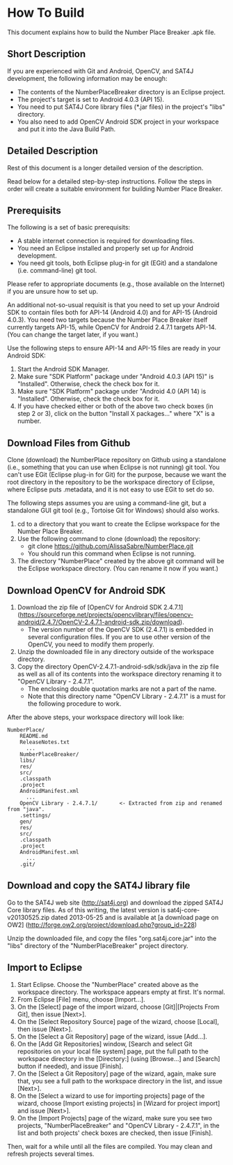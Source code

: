 How To Build
============

This document explains how to build the Number Place Breaker .apk file.

Short Description
-----------------

If you are experienced with Git and Android, OpenCV, and SAT4J development, the following information may be enough:

* The contents of the NumberPlaceBreaker directory is an Eclipse project.
* The project's target is set to Android 4.0.3 (API 15).
* You need to put SAT4J Core library files (*.jar files) in the project's "libs" directory.
* You also need to add OpenCV Android SDK project in your workspace and put it into the Java Build Path.

Detailed Description
--------------------

Rest of this document is a longer detailed version of the description.

Read below for a detailed step-by-step instructions.  Follow the steps in order will create a suitable environment for building Number Place Breaker.

Prerequisits
------------

The following is a set of basic prerequisits:

* A stable internet connection is required for downloading files.
* You need an Eclipse installed and properly set up for Android development.
* You need git tools, both Eclipse plug-in for git (EGit) and a standalone (i.e. command-line) git tool.

Please refer to appropriate documents (e.g., those available on the Internet) if you are unsure how to set up.

An additional not-so-usual requisit is that you need to set up your Android SDK to contain files both for API-14 (Android 4.0) and for API-15 (Android 4.0.3).  You need two targets because the Number Place Breaker itself currently targets API-15, while OpenCV for Android 2.4.7.1 targets API-14.  (You can change the target later, if you want.)

Use the following steps to ensure API-14 and API-15 files are ready in your Android SDK:

1. Start the Android SDK Manager.
2. Make sure "SDK Platform" package under "Android 4.0.3 (API 15)" is "Installed".  Otherwise, check the check box for it.
3. Make sure "SDK Platform" package under "Android 4.0 (API 14) is "Installed".  Otherwise, check the check box for it.
4. If you have checked either or both of the above two check boxes (in step 2 or 3), click on the button "Install X packages..." where "X" is a number.

Download Files from Github
--------------------------

Clone (download) the NumberPlace repository on Github using a standalone (i.e., something that you can use when Eclipse is not running) git tool.  You can't use EGit (Eclipse plug-in for Git) for the purpose, because we want the root directory in the repository to be the workspace directory of Eclipse, where Eclipse puts .metadata, and it is not easy to use EGit to set do so.

The following steps assumes you are using a command-line git, but a standalone GUI git tool (e.g., Tortoise Git for Windows) should also works.

1. cd to a directory that you want to create the Eclipse workspace for the Number Place Breaker.
2. Use the following command to clone (download) the repository:
    * git clone https://github.com/AlissaSabre/NumberPlace.git
    * You should run this command when Eclipse is not running.
3. The directory "NumberPlace" created by the above git command will be the Eclipse workspace directory.  (You can rename it now if you want.)

Download OpenCV for Android SDK
-------------------------------

1. Download the zip file of [OpenCV for Android SDK 2.4.7.1] (https://sourceforge.net/projects/opencvlibrary/files/opencv-android/2.4.7/OpenCV-2.4.7.1-android-sdk.zip/download).
    * The version number of the OpenCV SDK (2.4.7.1) is embedded in several configuration files.  If you are to use other version of the OpenCV, you need to modify them properly.
2. Unzip the downloaded file in any directory outside of the workspace directory.
3. Copy the directory OpenCV-2.4.7.1-android-sdk/sdk/java in the zip file as well as all of its contents into the workspace directory renaming it to "OpenCV Library - 2.4.7.1".
    * The enclosing double quotation marks are not a part of the name.
    * Note that this directory name "OpenCV Library - 2.4.7.1" is a must for the following procedure to work.

After the above steps, your workspace directory will look like:

	NumberPlace/
	    README.md
	    ReleaseNotes.txt
	      ...
	    NumberPlaceBreaker/
		libs/
		res/
		src/
		.classpath
		.project
		AndroidManifest.xml
		  ...
	    OpenCV Library - 2.4.7.1/		<- Extracted from zip and renamed from "java".
		.settings/
		gen/
		res/
		src/
		.classpath
		.project
		AndroidManifest.xml
		  ...
	    .git/

Download and copy the SAT4J library file
----------------------------------------

Go to the SAT4J web site (http://sat4j.org) and download the zipped SAT4J Core library files.  As of this writing, the latest version is sat4j-core-v20130525.zip dated 2013-05-25 and is available at [a download page on OW2] (http://forge.ow2.org/project/download.php?group_id=228)

Unzip the downloaded file, and copy the files "org.sat4j.core.jar" into the "libs" directory of the "NumberPlaceBreaker" project directory.

Import to Eclipse
-----------------

1. Start Eclipse.  Choose the "NumberPlace" created above as the workspace directory.
    The workspace appears empty at first.  It's normal.
2. From Eclipse [File] menu, choose [Import...].
3. On the [Select] page of the import wizard, choose [Git]|[Projects From Git], then issue [Next>].
4. On the [Select Repository Source] page of the wizard, choose [Local], then issue [Next>].
5. On the [Select a Git Repository] page of the wizard, issue [Add...].
6. On the [Add Git Repositories] window, [Search and select Git repositories on your local file system] page, put the full path to the workspace directory in the [Directory:] (using [Browse...] and [Search] button if needed), and issue [Finish].
7. On the [Select a Git Repository] page of the wizard, again, make sure that, you see a full path to the workspace directory in the list, and issue [Next>].
8. On the [Select a wizard to use for importing projects] page of the wizard, choose [Import existing projects] in [Wizard for project import] and issue [Next>].
9. On the [Import Projects] page of the wizard, make sure you see two projects, "NumberPlaceBreaker" and "OpenCV Library - 2.4.7.1", in the list and both projects' check boxes are checked, then issue [Finish].

Then, wait for a while until all the files are compiled.  You may clean and refresh projects several times.






